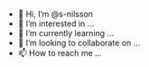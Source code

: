 - 👋 Hi, I’m @s-nilsson
- 👀 I’m interested in ...
- 🌱 I’m currently learning ...
- 💞️ I’m looking to collaborate on ...
- 📫 How to reach me ...

<!---
s-nilsson/s-nilsson is a ✨ special ✨ repository because its `README.md` (this file) appears on your GitHub profile.
You can click the Preview link to take a look at your changes.
--->
